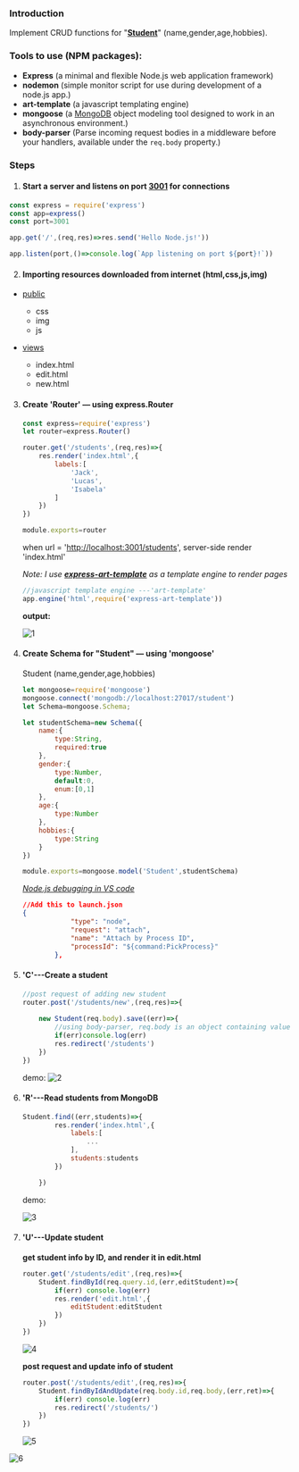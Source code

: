### Introduction

Implement CRUD functions for "<u>**Student**</u>" (name,gender,age,hobbies).



### Tools to use (NPM packages):

- **Express** (a minimal and flexible Node.js web application framework)
- **nodemon** (simple monitor script for use during development of a node.js app.)
- **art-template** (a javascript templating engine)
- **mongoose** (a [MongoDB](https://www.mongodb.org/) object modeling tool designed to work in an asynchronous environment.)
- **body-parser** (Parse incoming request bodies in a middleware before your handlers, available under the `req.body` property.)



### Steps

1. #### Start a server and listens on port <u>**3001**</u> for connections

```js
const express = require('express')
const app=express()
const port=3001

app.get('/',(req,res)=>res.send('Hello Node.js!'))

app.listen(port,()=>console.log(`App listening on port ${port}!`))

```

2. #### Importing resources downloaded from internet (html,css,js,img)

- <u>public</u>

  - css
  - img
  - js

- <u>views</u>

  - index.html
  - edit.html
  - new.html

  

3. #### Create 'Router' — using express.Router 

   ```js
   const express=require('express')
   let router=express.Router()
   
   router.get('/students',(req,res)=>{
       res.render('index.html',{
           labels:[
               'Jack',
               'Lucas',
               'Isabela'
           ]
       })
   })
   
   module.exports=router
   ```

   when url = '<http://localhost:3001/students>', server-side render 'index.html'

   

   *Note: I use <u>**express-art-template**</u> as a template engine to render pages*

   ```js
   //javascript template engine ---'art-template'
   app.engine('html',require('express-art-template'))
   ```

   

   **output:**

   ![1](demo_images/1.png)

   

4. #### Create Schema for "Student" — using 'mongoose'

   Student (name,gender,age,hobbies)

   ```js
   let mongoose=require('mongoose')
   mongoose.connect('mongodb://localhost:27017/student')
   let Schema=mongoose.Schema;
   
   let studentSchema=new Schema({
       name:{
           type:String,
           required:true
       },
       gender:{
           type:Number,
           default:0,
           enum:[0,1]
       },
       age:{
           type:Number
       },
       hobbies:{
           type:String
       }
   })
   
   module.exports=mongoose.model('Student',studentSchema)
   ```

   

   *<u>Node.js debugging in VS code</u>*

   ```json
   //Add this to launch.json
   {
               "type": "node",
               "request": "attach",
               "name": "Attach by Process ID",
               "processId": "${command:PickProcess}"
           },
   ```

5. #### 'C'---Create a student

   ```js
   //post request of adding new student
   router.post('/students/new',(req,res)=>{
     
       new Student(req.body).save((err)=>{
           //using body-parser, req.body is an object containing values
           if(err)console.log(err)
           res.redirect('/students')
       })
   })
   ```

   demo:
   ![2](demo_images/2.png)

6. #### 'R'---Read students from MongoDB

   ```js
   Student.find((err,students)=>{
           res.render('index.html',{
               labels:[
                   ...
               ],
               students:students
           })
   
       })
   ```

   demo:

   ![3](demo_images/3.png)



7. #### 'U'---Update student

   **get student info by ID, and render it in edit.html**

   ```js
   router.get('/students/edit',(req,res)=>{
       Student.findById(req.query.id,(err,editStudent)=>{
           if(err) console.log(err)
           res.render('edit.html',{
               editStudent:editStudent
           })
       })
   })
   ```

   ![4](demo_images/4.png)

   

   **post request and update info of student**

   ```js
   router.post('/students/edit',(req,res)=>{
       Student.findByIdAndUpdate(req.body.id,req.body,(err,ret)=>{
           if(err) console.log(err)
           res.redirect('/students/')
       })
   })
   ```

   ![5](demo_images/5.png)

![6](demo_images/6.png)

